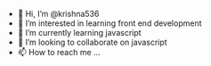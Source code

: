 - 👋 Hi, I’m @krishna536
- 👀 I’m interested in learning front end development
- 🌱 I’m currently learning javascript
- 💞️ I’m looking to collaborate on javascript
- 📫 How to reach me ...

<!---
krishna536/krishna536 is a ✨ special ✨ repository because its `README.md` (this file) appears on your GitHub profile.
You can click the Preview link to take a look at your changes.
--->
